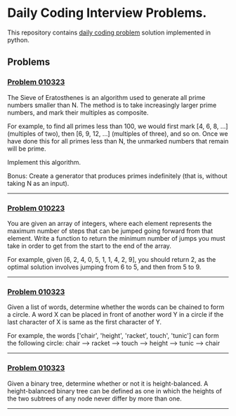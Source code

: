 # Daily Coding Interview Problems.
This repository contains [daily coding problem](https://www.dailycodingproblem.com/) solution implemented in python.

## Problems
### [Problem 010323](solutions/dcp_01_03.py)

The Sieve of Eratosthenes is an algorithm used to generate all prime numbers smaller than N. 
The method is to take increasingly larger prime numbers, and mark their multiples as composite.

For example, to find all primes less than 100, we would first mark [4, 6, 8, ...] (multiples of two), 
then [6, 9, 12, ...] (multiples of three), and so on. Once we have done this for all primes less than N, 
the unmarked numbers that remain will be prime.

Implement this algorithm.

Bonus: Create a generator that produces primes indefinitely (that is, without taking N as an input).

---
### [Problem 010223](solutions/dcp_02_03.py)

You are given an array of integers, where each element represents the maximum number of steps that can be jumped going forward from that element. Write a function to return the minimum number of jumps you must take in order to get from the start to the end of the array.

For example, given [6, 2, 4, 0, 5, 1, 1, 4, 2, 9], you should return 2, as the optimal solution involves jumping from 6 to 5, and then from 5 to 9.

---
### [Problem 010323](solutions/dcp_03_03.py)

Given a list of words, determine whether the words can be chained to form a circle. 
A word X can be placed in front of another word Y in a circle if the last character of X is same as the first character of Y.

For example, the words ['chair', 'height', 'racket', touch', 'tunic'] 
can form the following circle: chair --> racket --> touch --> height --> tunic --> chair

---
### [Problem 010323](solutions/dcp_04_03.py)

Given a binary tree, determine whether or not it is height-balanced. A height-balanced binary tree can 
be defined as one in which the heights of the two subtrees of any node never differ by more than one.


---

